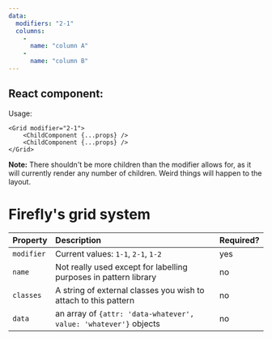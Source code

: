 ```yaml
---
data:
  modifiers: "2-1"
  columns:
    - 
      name: "column A"
    - 
      name: "column B"
---
```


## React component:
<div data-ff_grid=""/>

Usage: 

```
<Grid modifier="2-1">
	<ChildComponent {...props} />
	<ChildComponent {...props} />
</Grid>
```
**Note:** There shouldn't be more children than the modifier allows for, as it will currently render any number of children. Weird things will happen to the layout.

# Firefly's grid system

| Property | Description | Required? |
|:--|:--|:--|
| `modifier` | Current values: `1-1`, `2-1`, `1-2`| yes |
| `name` | Not really used except for labelling purposes in pattern library  | no |
| `classes` | A string of external classes you wish to attach to this pattern | no |
| `data` | an array of `{attr: 'data-whatever', value: 'whatever'}` objects | no |